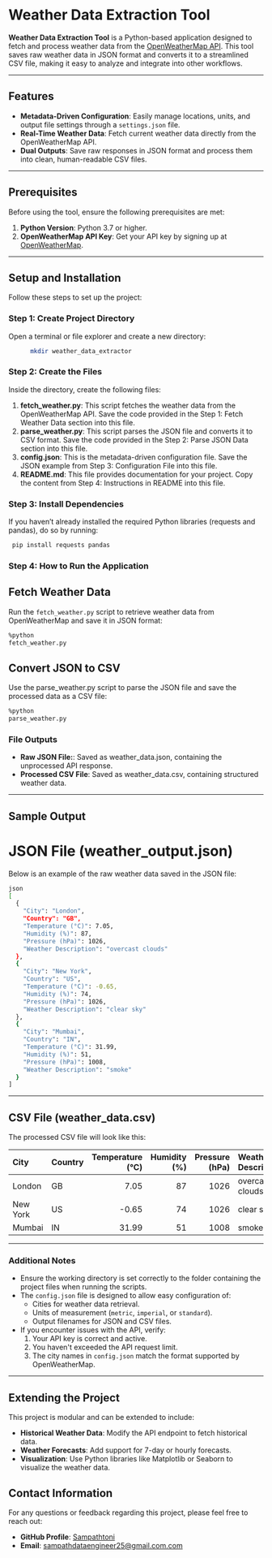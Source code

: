 # Weather Data Extraction Tool  

**Weather Data Extraction Tool** is a Python-based application designed to fetch and process weather data from the [OpenWeatherMap API](https://openweathermap.org/api). This tool saves raw weather data in JSON format and converts it to a streamlined CSV file, making it easy to analyze and integrate into other workflows.  

---

## Features  

- **Metadata-Driven Configuration**: Easily manage locations, units, and output file settings through a `settings.json` file.  
- **Real-Time Weather Data**: Fetch current weather data directly from the OpenWeatherMap API.  
- **Dual Outputs**: Save raw responses in JSON format and process them into clean, human-readable CSV files.  

---

## Prerequisites  

Before using the tool, ensure the following prerequisites are met:  
1. **Python Version**: Python 3.7 or higher.  
2. **OpenWeatherMap API Key**: Get your API key by signing up at [OpenWeatherMap](https://openweathermap.org/api).  

---

## Setup and Installation  

Follow these steps to set up the project:

### Step 1: Create Project Directory  
Open a terminal or file explorer and create a new directory:  
  ```bash
        mkdir weather_data_extractor
   ```

### Step 2: Create the Files 
Inside the directory, create the following files:
1. **fetch_weather.py**:
This script fetches the weather data from the OpenWeatherMap API.
Save the code provided in the Step 1: Fetch Weather Data section into this file.
2. **parse_weather.py**:
This script parses the JSON file and converts it to CSV format.
Save the code provided in the Step 2: Parse JSON Data section into this file.
3.  **config.json**:
This is the metadata-driven configuration file.
Save the JSON example from Step 3: Configuration File into this file.
4. **README.md**:
This file provides documentation for your project.
Copy the content from Step 4: Instructions in README into this file.

### Step 3: Install Dependencies 
 If you haven’t already installed the required Python libraries (requests and pandas), do so by running:
 ```bash
  pip install requests pandas
```

### Step 4: How to Run the Application

## Fetch Weather Data 
Run the `fetch_weather.py` script to retrieve weather data from OpenWeatherMap and save it in JSON format:
```bash
%python
fetch_weather.py
```

## Convert JSON to CSV

Use the parse_weather.py script to parse the JSON file and save the processed data as a CSV file:
```bash
%python
parse_weather.py
```
### File Outputs

- **Raw JSON File:**: Saved as weather_data.json, containing the unprocessed API response.
- **Processed CSV File**: Saved as weather_data.csv, containing structured weather data.
  
---

## Sample Output
# JSON File (weather_output.json)

Below is an example of the raw weather data saved in the JSON file:
```bash
json
[
  {
    "City": "London",
    "Country": "GB",
    "Temperature (°C)": 7.05,
    "Humidity (%)": 87,
    "Pressure (hPa)": 1026,
    "Weather Description": "overcast clouds"
  },
  {
    "City": "New York",
    "Country": "US",
    "Temperature (°C)": -0.65,
    "Humidity (%)": 74,
    "Pressure (hPa)": 1026,
    "Weather Description": "clear sky"
  },
  {
    "City": "Mumbai",
    "Country": "IN",
    "Temperature (°C)": 31.99,
    "Humidity (%)": 51,
    "Pressure (hPa)": 1008,
    "Weather Description": "smoke"
  }
]
```
---
## CSV File (weather_data.csv)
The processed CSV file will look like this:

| City     | Country   |   Temperature (°C) |   Humidity (%) |   Pressure (hPa) | Weather Description   |
|:---------|:----------|-------------------:|---------------:|-----------------:|:----------------------|
| London   | GB        |               7.05 |             87 |             1026 | overcast clouds       |
| New York | US        |              -0.65 |             74 |             1026 | clear sky             |
| Mumbai   | IN        |              31.99 |             51 |             1008 | smoke                 |


---
### Additional Notes

- Ensure the working directory is set correctly to the folder containing the project files when running the scripts.
- The `config.json` file is designed to allow easy configuration of:
  - Cities for weather data retrieval.
  - Units of measurement (`metric`, `imperial`, or `standard`).
  - Output filenames for JSON and CSV files.
- If you encounter issues with the API, verify:
  1. Your API key is correct and active.
  2. You haven't exceeded the API request limit.
  3. The city names in `config.json` match the format supported by OpenWeatherMap.

---

## Extending the Project

This project is modular and can be extended to include:
- **Historical Weather Data**: Modify the API endpoint to fetch historical data.
- **Weather Forecasts**: Add support for 7-day or hourly forecasts.
- **Visualization**: Use Python libraries like Matplotlib or Seaborn to visualize the weather data.

## Contact Information

For any questions or feedback regarding this project, please feel free to reach out:

- **GitHub Profile**: [Sampathtoni](https://github.com/Sampathtoni)
- **Email**: sampathdataengineer25@gmail.com.com


